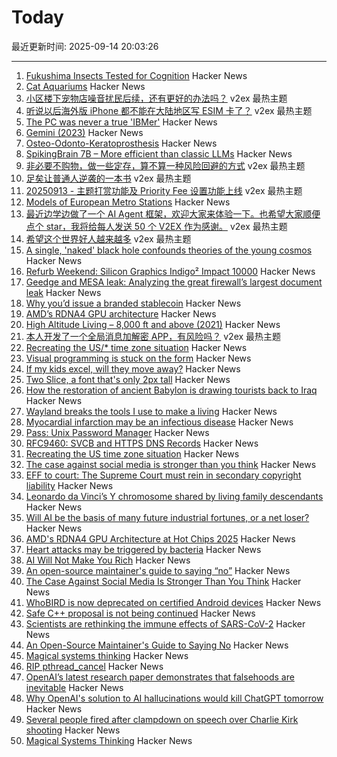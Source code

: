 # Today

最近更新时间: 2025-09-14 20:03:26

--- 
1. [Fukushima Insects Tested for Cognition](https://news.cnrs.fr/articles/fukushima-insects-tested-for-cognition) Hacker News
2. [Cat Aquariums](https://cataquariums.com/) Hacker News
3. [小区楼下宠物店噪音扰民后续，还有更好的办法吗？](https://www.v2ex.com/t/1159065) v2ex 最热主题
4. [听说以后海外版 iPhone 都不能在大陆地区写 ESIM 卡了？](https://www.v2ex.com/t/1159058) v2ex 最热主题
5. [The PC was never a true 'IBMer'](https://thechipletter.substack.com/p/the-pc-was-never-a-true-ibmer) Hacker News
6. [Gemini (2023)](https://geminiquickst.art/) Hacker News
7. [Osteo-Odonto-Keratoprosthesis](https://en.wikipedia.org/wiki/Osteo-odonto-keratoprosthesis) Hacker News
8. [SpikingBrain 7B – More efficient than classic LLMs](https://github.com/BICLab/SpikingBrain-7B) Hacker News
9. [非必要不购物，做一些定存，算不算一种风险回避的方式](https://www.v2ex.com/t/1159085) v2ex 最热主题
10. [足矣让普通人逆袭的一本书](https://www.v2ex.com/t/1159060) v2ex 最热主题
11. [20250913 - 主题打赏功能及 Priority Fee 设置功能上线](https://www.v2ex.com/t/1159042) v2ex 最热主题
12. [Models of European Metro Stations](http://stations.albertguillaumes.cat/) Hacker News
13. [最近边学边做了一个 AI Agent 框架，欢迎大家来体验一下。也希望大家顺便点个 star，我将给每人发送 50 个 V2EX 作为感谢。](https://www.v2ex.com/t/1159055) v2ex 最热主题
14. [希望这个世界好人越来越多](https://www.v2ex.com/t/1159054) v2ex 最热主题
15. [A single, 'naked' black hole confounds theories of the young cosmos](https://www.quantamagazine.org/a-single-naked-black-hole-rewrites-the-history-of-the-universe-20250912/) Hacker News
16. [Refurb Weekend: Silicon Graphics Indigo² Impact 10000](http://oldvcr.blogspot.com/2025/09/refurb-weekend-silicon-graphics-indigo.html) Hacker News
17. [Geedge and MESA leak: Analyzing the great firewall’s largest document leak](https://gfw.report/blog/geedge_and_mesa_leak/en/) Hacker News
18. [Why you’d issue a branded stablecoin](https://text-incubation.com/Why+you%27d+issue+a+branded+stablecoin+like+McDonaldsCoin) Hacker News
19. [AMD’s RDNA4 GPU architecture](https://chipsandcheese.com/p/amds-rdna4-gpu-architecture-at-hot) Hacker News
20. [High Altitude Living – 8,000 ft and above (2021)](https://studioq.com/blog/2021/5/30/high-altitude-living-8000-ft-and-above-2450-meters) Hacker News
21. [本人开发了一个全局消息加解密 APP，有风险吗？](https://www.v2ex.com/t/1159041) v2ex 最热主题
22. [Recreating the US/* time zone situation](https://rachelbythebay.com/w/2025/09/12/tz/) Hacker News
23. [Visual programming is stuck on the form](https://interjectedfuture.com/visual-programming-is-stuck-on-the-form/) Hacker News
24. [If my kids excel, will they move away?](https://jeffreybigham.com/blog/2025/where-will-my-kids-go.html) Hacker News
25. [Two Slice, a font that's only 2px tall](https://joefatula.com/twoslice.html) Hacker News
26. [How the restoration of ancient Babylon is drawing tourists back to Iraq](https://www.theartnewspaper.com/2025/09/12/how-the-restoration-of-ancient-babylon-is-helping-to-draw-tourists-back-to-iraq) Hacker News
27. [Wayland breaks the tools I use to make a living](https://rykarn.se/2025/01/26/wayland) Hacker News
28. [Myocardial infarction may be an infectious disease](https://www.tuni.fi/en/news/myocardial-infarction-may-be-infectious-disease) Hacker News
29. [Pass: Unix Password Manager](https://www.passwordstore.org/) Hacker News
30. [RFC9460: SVCB and HTTPS DNS Records](https://datatracker.ietf.org/doc/html/rfc9460) Hacker News
31. [Recreating the US time zone situation](https://rachelbythebay.com/w/2025/09/12/tz/) Hacker News
32. [The case against social media is stronger than you think](https://arachnemag.substack.com/p/the-case-against-social-media-is) Hacker News
33. [EFF to court: The Supreme Court must rein in secondary copyright liability](https://www.eff.org/deeplinks/2025/09/eff-court-supreme-court-must-rein-expansive-secondary-copyright-liability) Hacker News
34. [Leonardo da Vinci’s Y chromosome shared by living family descendants](https://phys.org/news/2025-05-leonardo-da-vinci-dna-chromosome.html) Hacker News
35. [Will AI be the basis of many future industrial fortunes, or a net loser?](https://joincolossus.com/article/ai-will-not-make-you-rich/) Hacker News
36. [AMD's RDNA4 GPU Architecture at Hot Chips 2025](https://chipsandcheese.com/p/amds-rdna4-gpu-architecture-at-hot) Hacker News
37. [Heart attacks may be triggered by bacteria](https://www.tuni.fi/en/news/myocardial-infarction-may-be-infectious-disease) Hacker News
38. [AI Will Not Make You Rich](https://joincolossus.com/article/ai-will-not-make-you-rich/) Hacker News
39. [An open-source maintainer's guide to saying “no”](https://www.jlowin.dev/blog/oss-maintainers-guide-to-saying-no) Hacker News
40. [The Case Against Social Media Is Stronger Than You Think](https://arachnemag.substack.com/p/the-case-against-social-media-is) Hacker News
41. [WhoBIRD is now deprecated on certified Android devices](https://github.com/woheller69/whoBIRD) Hacker News
42. [Safe C++ proposal is not being continued](https://sibellavia.lol/posts/2025/09/safe-c-proposal-is-not-being-continued/) Hacker News
43. [Scientists are rethinking the immune effects of SARS-CoV-2](https://www.bmj.com/content/390/bmj.r1733) Hacker News
44. [An Open-Source Maintainer's Guide to Saying No](https://www.jlowin.dev/blog/oss-maintainers-guide-to-saying-no) Hacker News
45. [Magical systems thinking](https://worksinprogress.co/issue/magical-systems-thinking/) Hacker News
46. [RIP pthread_cancel](https://eissing.org/icing/posts/rip_pthread_cancel/) Hacker News
47. [OpenAI’s latest research paper demonstrates that falsehoods are inevitable](https://theconversation.com/why-openais-solution-to-ai-hallucinations-would-kill-chatgpt-tomorrow-265107) Hacker News
48. [Why OpenAI's solution to AI hallucinations would kill ChatGPT tomorrow](https://theconversation.com/why-openais-solution-to-ai-hallucinations-would-kill-chatgpt-tomorrow-265107) Hacker News
49. [Several people fired after clampdown on speech over Charlie Kirk shooting](https://www.theguardian.com/us-news/2025/sep/13/charlie-kirk-shooting-people-fired-social-media) Hacker News
50. [Magical Systems Thinking](https://worksinprogress.co/issue/magical-systems-thinking/) Hacker News
